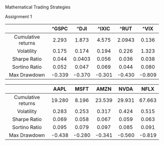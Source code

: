 ﻿Mathematical Trading Strategies

Assignment 1


||^GSPC|^DJI|^IXIC|^RUT|^VIX|
| :-: | :-: | :-: | :-: | :-: | :-: |
|Cumulative returns|2\.293|1\.873|4\.575|2\.0943|0\.136|
|Volatility|0\.175|0\.174|0\.194|0\.226|1\.323|
|Sharpe Ratio|0\.044|0\.0403|0\.056|0\.036|0\.038|
|Sortino Ratio|0\.052|0\.047|0\.069|0\.044|0\.080|
|Max Drawdown|-0.339|-0.370|-0.301|-0.430|-0.809|


||AAPL|MSFT|AMZN|NVDA|NFLX|
| :-: | :-: | :-: | :-: | :-: | :-: |
|Cumulative returns|19\.280|8\.196|23\.539|29\.931|67\.663|
|Volatility|0\.283|0\.253|0\.317|0\.424|0\.515|
|Sharpe Ratio|0\.069|0\.058|0\.067|0\.059|0\.063|
|Sortino Ratio|0\.095|0\.079|0\.097|0\.085|0\.091|
|Max Drawdown|-0.438|-0.280|-0.341|-0.560|-0.819|

